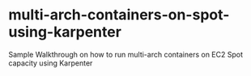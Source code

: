 # multi-arch-containers-on-spot-using-karpenter
Sample Walkthrough on how to run multi-arch containers on EC2 Spot capacity using Karpenter
